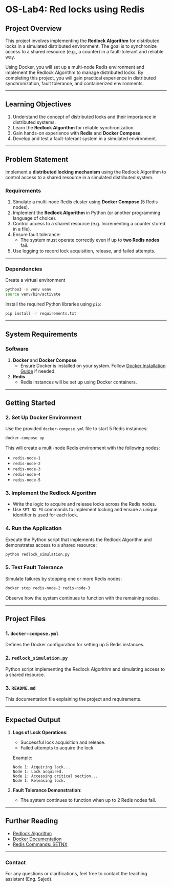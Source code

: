 # OS-Lab4: Red locks using Redis

## **Project Overview**
This project involves implementing the **Redlock Algorithm** for distributed locks in a simulated distributed environment. The goal is to synchronize access to a shared resource (e.g., a counter) in a fault-tolerant and reliable way.

Using Docker, you will set up a multi-node Redis environment and implement the Redlock Algorithm to manage distributed locks. By completing this project, you will gain practical experience in distributed synchronization, fault tolerance, and containerized environments.

---

## **Learning Objectives**
1. Understand the concept of distributed locks and their importance in distributed systems.
2. Learn the **Redlock Algorithm** for reliable synchronization.
3. Gain hands-on experience with **Redis** and **Docker Compose**.
4. Develop and test a fault-tolerant system in a simulated environment.

---

## **Problem Statement**
Implement a **distributed locking mechanism** using the Redlock Algorithm to control access to a shared resource in a simulated distributed system. 

### **Requirements**
1. Simulate a multi-node Redis cluster using **Docker Compose** (5 Redis nodes).
2. Implement the **Redlock Algorithm** in Python (or another programming language of choice).
3. Control access to a shared resource (e.g. Incrementing a counter stored in a file).
4. Ensure fault tolerance:
   - The system must operate correctly even if up to **two Redis nodes** fail.
5. Use logging to record lock acquisition, release, and failed attempts.

---

### **Dependencies**
Create a virtual environment
```bash
python3 -m venv venv
source venv/bin/activate
```

Install the required Python libraries using `pip`:
```bash
pip install -r requirements.txt
```

----
## **System Requirements**

### **Software**
1. **Docker** and **Docker Compose**
   - Ensure Docker is installed on your system. Follow [Docker Installation Guide](https://docs.docker.com/get-docker/) if needed.
2. **Redis**
   - Redis instances will be set up using Docker containers.

---

## **Getting Started**

### **2. Set Up Docker Environment**
Use the provided `docker-compose.yml` file to start 5 Redis instances:
```bash
docker-compose up
```
This will create a multi-node Redis environment with the following nodes:
- `redis-node-1`
- `redis-node-2`
- `redis-node-3`
- `redis-node-4`
- `redis-node-5`

### **3. Implement the Redlock Algorithm**
- Write the logic to acquire and release locks across the Redis nodes.
- Use `SET NX PX` commands to implement locking and ensure a unique identifier is used for each lock.

### **4. Run the Application**
Execute the Python script that implements the Redlock Algorithm and demonstrates access to a shared resource:
```bash
python redlock_simulation.py
```

### **5. Test Fault Tolerance**
Simulate failures by stopping one or more Redis nodes:
```bash
docker stop redis-node-2 redis-node-3
```
Observe how the system continues to function with the remaining nodes.

---

## **Project Files**

### **1. `docker-compose.yml`**
Defines the Docker configuration for setting up 5 Redis instances.

### **2. `redlock_simulation.py`**
Python script implementing the Redlock Algorithm and simulating access to a shared resource.

### **3. `README.md`**
This documentation file explaining the project and requirements.

---

## **Expected Output**
1. **Logs of Lock Operations**:
   - Successful lock acquisition and release.
   - Failed attempts to acquire the lock.

   Example:
   ```
   Node 1: Acquiring lock...
   Node 1: Lock acquired.
   Node 1: Accessing critical section...
   Node 1: Releasing lock.
   ```

2. **Fault Tolerance Demonstration**:
   - The system continues to function when up to 2 Redis nodes fail.

---

## **Further Reading**
- [Redlock Algorithm](https://redis.io/docs/latest/develop/use/patterns/distributed-locks/)
- [Docker Documentation](https://docs.docker.com/get-started/)
- [Redis Commands: SETNX](https://redis.io/docs/latest/commands/setnx/)

---

### **Contact**
For any questions or clarifications, feel free to contact the teaching assistant (Eng. Sajed).
